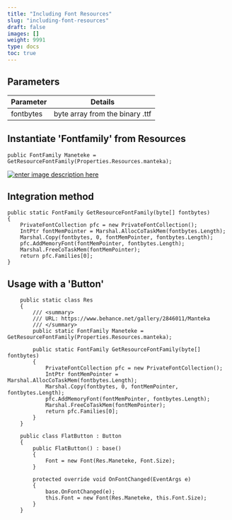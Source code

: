 ```yaml
---
title: "Including Font Resources"
slug: "including-font-resources"
draft: false
images: []
weight: 9991
type: docs
toc: true
---
```


## Parameters
| Parameter| Details|
| ------ | ------ |
| fontbytes|byte array from the binary .ttf

## Instantiate 'Fontfamily' from Resources

    public FontFamily Maneteke = GetResourceFontFamily(Properties.Resources.manteka);


[![enter image description here][1]][1]


  [1]: https://i.stack.imgur.com/1fneu.png

## Integration method
  
    public static FontFamily GetResourceFontFamily(byte[] fontbytes)
    {
        PrivateFontCollection pfc = new PrivateFontCollection();
        IntPtr fontMemPointer = Marshal.AllocCoTaskMem(fontbytes.Length);
        Marshal.Copy(fontbytes, 0, fontMemPointer, fontbytes.Length);
        pfc.AddMemoryFont(fontMemPointer, fontbytes.Length);
        Marshal.FreeCoTaskMem(fontMemPointer);
        return pfc.Families[0];
    }

## Usage with a 'Button'
        public static class Res
        {
            /// <summary>
            /// URL: https://www.behance.net/gallery/2846011/Manteka
            /// </summary>
            public static FontFamily Maneteke = GetResourceFontFamily(Properties.Resources.manteka);

            public static FontFamily GetResourceFontFamily(byte[] fontbytes)
            {
                PrivateFontCollection pfc = new PrivateFontCollection();
                IntPtr fontMemPointer = Marshal.AllocCoTaskMem(fontbytes.Length);
                Marshal.Copy(fontbytes, 0, fontMemPointer, fontbytes.Length);
                pfc.AddMemoryFont(fontMemPointer, fontbytes.Length);
                Marshal.FreeCoTaskMem(fontMemPointer);
                return pfc.Families[0];
            }
        }
    
        public class FlatButton : Button
        {
            public FlatButton() : base()
            {
                Font = new Font(Res.Maneteke, Font.Size);
            }
    
            protected override void OnFontChanged(EventArgs e)
            {
                base.OnFontChanged(e);
                this.Font = new Font(Res.Maneteke, this.Font.Size);
            }
        }

